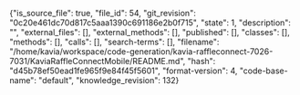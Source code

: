 {"is_source_file": true, "file_id": 54, "git_revision": "0c20e461dc70d817c5aaa1390c691186e2b0f715", "state": 1, "description": "", "external_files": [], "external_methods": [], "published": [], "classes": [], "methods": [], "calls": [], "search-terms": [], "filename": "/home/kavia/workspace/code-generation/kavia-raffleconnect-7026-7031/KaviaRaffleConnectMobile/README.md", "hash": "d45b78ef50ead1fe965f9e84f45f5601", "format-version": 4, "code-base-name": "default", "knowledge_revision": 132}